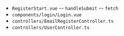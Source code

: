 - `RegisterStart.vue` -- `handleSubmit` -- `fetch`
- `components/login/Login.vue`
- `controllers/EmailRegisterController.ts`
- `controllers/UserController.ts`
